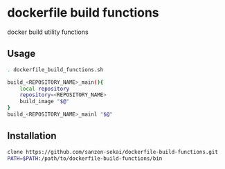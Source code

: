 # dockerfile build functions

docker build utility functions

## Usage

```bash
. dockerfile_build_functions.sh

build_<REPOSITORY_NAME>_main(){
	local repository
	repository=<REPOSITORY_NAME>
	build_image "$@"
}
build_<REPOSITORY_NAME>_mainl "$@"
```

## Installation

```bash
clone https://github.com/sanzen-sekai/dockerfile-build-functions.git
PATH=$PATH:/path/to/dockerfile-build-functions/bin
```
